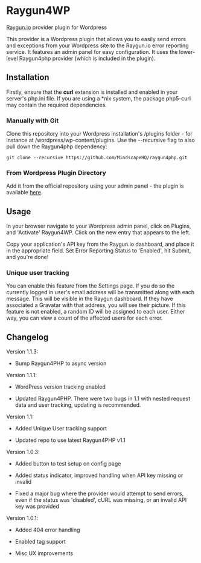 Raygun4WP
==========

[Raygun.io](http://raygun.io) provider plugin for Wordpress

This provider is a Wordpress plugin that allows you to easily send errors and exceptions from your Wordpress site to the Raygun.io error reporting service.
It features an admin panel for easy configuration. It uses the lower-level Raygun4php provider (which is included in the plugin). 

## Installation

Firstly, ensure that the **curl** extension is installed and enabled in your server's php.ini file. If you are using a *nix system, the package php5-curl may contain the required dependencies.

### Manually with Git

Clone this repository into your Wordpress installation's /plugins folder - for instance at /wordpress/wp-content/plugins. Use the --recursive flag to also pull down the Raygun4php dependency:

```
git clone --recursive https://github.com/MindscapeHQ/raygun4php.git
```

### From Wordpress Plugin Directory

Add it from the official repository using your admin panel - the plugin is available [here](http://wordpress.org/plugins/raygun4wp/).

## Usage

In your browser navigate to your Wordpress admin panel, click on Plugins, and 'Activate' Raygun4WP. Click on the new entry that appears to the left.

Copy your application's API key from the Raygun.io dashboard, and place it in the appropriate field. Set Error Reporting Status to 'Enabled', hit Submit, and you're done!

### Unique user tracking

You can enable this feature from the Settings page. If you do so the currently logged in user's email address will be transmitted along with each message. This will be visible in the Raygun dashboard. If they have associated a Gravatar with that address, you will see their picture. If this feature is not enabled, a random ID will be assigned to each user. Either way, you can view a count of the affected users for each error.

Changelog
---------

Version 1.1.3:

* Bump Raygun4PHP to async version

Version 1.1.1:

* WordPress version tracking enabled

* Updated Raygun4PHP. There were two bugs in 1.1 with nested request data and user tracking, updating is recommended.

Version 1.1:

* Added Unique User tracking support

* Updated repo to use latest Raygun4PHP v1.1

Version 1.0.3:

* Added button to test setup on config page

* Added status indicator, improved handling when API key missing or invalid

* Fixed a major bug where the provider would attempt to send errors, even if the status was 'disabled', cURL was missing, or an invalid API key
 was provided

Version 1.0.1:

* Added 404 error handling

* Enabled tag support

* Misc UX improvements